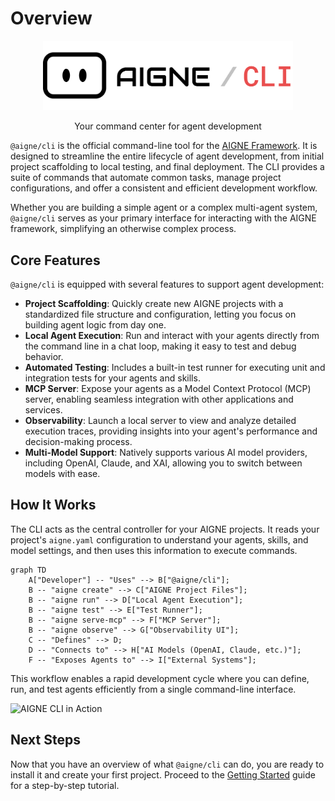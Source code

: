 # Overview

<p align="center">
  <picture>
    <source srcset="https://raw.githubusercontent.com/AIGNE-io/aigne-framework/main/packages/cli/logo-dark.svg" media="(prefers-color-scheme: dark)">
    <source srcset="https://raw.githubusercontent.com/AIGNE-io/aigne-framework/main/packages/cli/logo.svg" media="(prefers-color-scheme: light)">
    <img src="https://raw.githubusercontent.com/AIGNE-io/aigne-framework/main/packages/cli/logo.svg" alt="AIGNE Logo" width="400" />
  </picture>

  <center>Your command center for agent development</center>
</p>

`@aigne/cli` is the official command-line tool for the [AIGNE Framework](https://github.com/AIGNE-io/aigne-framework). It is designed to streamline the entire lifecycle of agent development, from initial project scaffolding to local testing, and final deployment. The CLI provides a suite of commands that automate common tasks, manage project configurations, and offer a consistent and efficient development workflow.

Whether you are building a simple agent or a complex multi-agent system, `@aigne/cli` serves as your primary interface for interacting with the AIGNE framework, simplifying an otherwise complex process.

## Core Features

`@aigne/cli` is equipped with several features to support agent development:

*   **Project Scaffolding**: Quickly create new AIGNE projects with a standardized file structure and configuration, letting you focus on building agent logic from day one.
*   **Local Agent Execution**: Run and interact with your agents directly from the command line in a chat loop, making it easy to test and debug behavior.
*   **Automated Testing**: Includes a built-in test runner for executing unit and integration tests for your agents and skills.
*   **MCP Server**: Expose your agents as a Model Context Protocol (MCP) server, enabling seamless integration with other applications and services.
*   **Observability**: Launch a local server to view and analyze detailed execution traces, providing insights into your agent's performance and decision-making process.
*   **Multi-Model Support**: Natively supports various AI model providers, including OpenAI, Claude, and XAI, allowing you to switch between models with ease.

## How It Works

The CLI acts as the central controller for your AIGNE projects. It reads your project's `aigne.yaml` configuration to understand your agents, skills, and model settings, and then uses this information to execute commands.

```mermaid
graph TD
    A["Developer"] -- "Uses" --> B["@aigne/cli"];
    B -- "aigne create" --> C["AIGNE Project Files"];
    B -- "aigne run" --> D["Local Agent Execution"];
    B -- "aigne test" --> E["Test Runner"];
    B -- "aigne serve-mcp" --> F["MCP Server"];
    B -- "aigne observe" --> G["Observability UI"];
    C -- "Defines" --> D;
    D -- "Connects to" --> H["AI Models (OpenAI, Claude, etc.)"];
    F -- "Exposes Agents to" --> I["External Systems"];
```

This workflow enables a rapid development cycle where you can define, run, and test agents efficiently from a single command-line interface.

<picture>
  <source srcset="https://raw.githubusercontent.com/AIGNE-io/aigne-framework/main/assets/aigne-cli-dark.png" media="(prefers-color-scheme: dark)">
  <source srcset="https://raw.githubusercontent.com/AIGNE-io/aigne-framework/main/assets/aigne-cli.png" media="(prefers-color-scheme: light)">
  <img src="https://raw.githubusercontent.com/AIGNE-io/aigne-framework/main/aigne-cli.png" alt="AIGNE CLI in Action" />
</picture>

## Next Steps

Now that you have an overview of what `@aigne/cli` can do, you are ready to install it and create your first project. Proceed to the [Getting Started](./getting-started.md) guide for a step-by-step tutorial.

